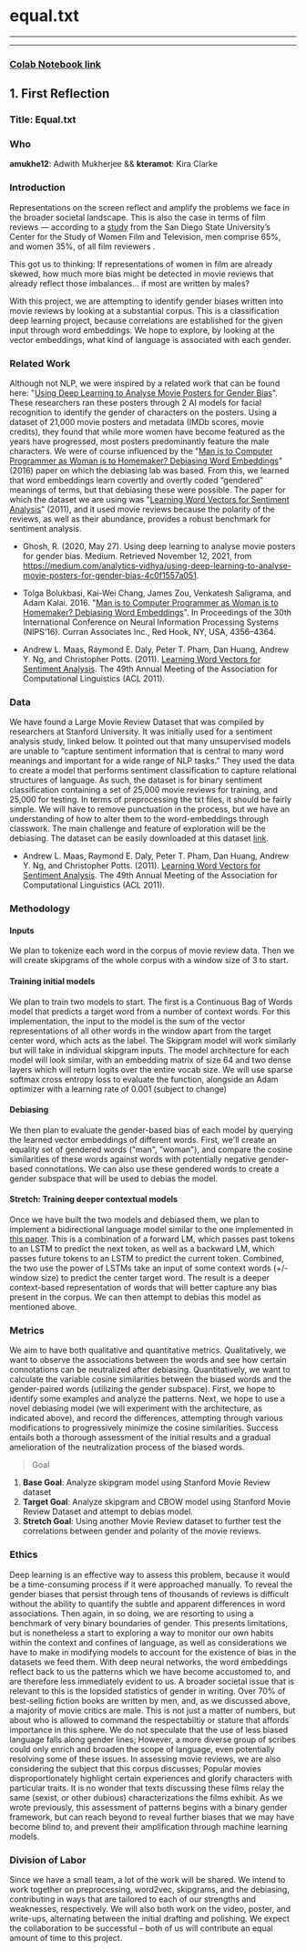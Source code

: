 # equal.txt

---

---

### [Colab Notebook link](https://colab.research.google.com/drive/1bvk_XejjAHMtGi0ccrIF1s_v6V2aoAL1?usp=sharing)

## 1. First Reflection

### Title: Equal.txt

### Who
**amukhe12**: Adwith Mukherjee &&
**kteramot**: Kira Clarke

### Introduction
Representations on the screen reflect and amplify the problems we face in the broader societal landscape. This is also the case in terms of film reviews — according to a [study](https://womenintvfilm.sdsu.edu/wp-content/uploads/2020/08/2020-Thumbs-Down-Report.pdf) from the  San Diego State University’s Center for the Study of Women Film and Television, men comprise 65%, and women 35%, of all film reviewers . 
 
This got us to thinking: If representations of women in film are already skewed, how much more bias might be detected in movie reviews that already reflect those imbalances… if most are written by males? 
 
With this project, we are attempting to identify gender biases written into movie reviews by looking at a substantial corpus. This is a classification deep learning project, because correlations are established for the given input through word embeddings. We hope to explore, by looking at the vector embeddings, what kind of language is associated with each gender. 


### Related Work
Although not NLP, we were inspired by a related work that can be found here: "[Using Deep Learning to Analyse Movie Posters for Gender Bias](https://medium.com/analytics-vidhya/using-deep-learning-to-analyse-movie-posters-for-gender-bias-4c0f1557a051)". These researchers ran these posters through 2 AI models for facial recognition to identify the gender of characters on the posters. Using a dataset of 21,000 movie posters and metadata (IMDb scores, movie credits), they found that while more women have become featured as the years have progressed, most posters predominantly feature the male characters. 
We were of course influenced by the 
"[Man is to Computer Programmer as Woman is to Homemaker? Debiasing Word Embeddings](https://proceedings.neurips.cc/paper/2016/file/a486cd07e4ac3d270571622f4f316ec5-Paper.pdf)"(2016) paper on which the debiasing lab was based. From this, we learned that word embeddings learn covertly and overtly coded “gendered” meanings of terms, but that debiasing these were possible. 
The paper for which the dataset we are using was "[Learning Word Vectors for Sentiment Analysis](http://ai.stanford.edu/~amaas/papers/wvSent_acl2011.pdf)" (2011), and it used movie reviews because the polarity of the reviews, as well as their abundance, provides a robust benchmark for sentiment analysis.


- Ghosh, R. (2020, May 27). Using deep learning to analyse movie posters for gender bias. Medium. Retrieved November 12, 2021, from https://medium.com/analytics-vidhya/using-deep-learning-to-analyse-movie-posters-for-gender-bias-4c0f1557a051. 

- Tolga Bolukbasi, Kai-Wei Chang, James Zou, Venkatesh Saligrama, and Adam Kalai. 2016. "[Man is to Computer Programmer as Woman is to Homemaker? Debiasing Word Embeddings](https://proceedings.neurips.cc/paper/2016/file/a486cd07e4ac3d270571622f4f316ec5-Paper.pdf)". In Proceedings of the 30th International Conference on Neural Information Processing Systems (NIPS'16). Curran Associates Inc., Red Hook, NY, USA, 4356–4364.

- Andrew L. Maas, Raymond E. Daly, Peter T. Pham, Dan Huang, Andrew Y. Ng, and Christopher Potts. (2011). [Learning Word Vectors for Sentiment Analysis](http://ai.stanford.edu/~amaas/papers/wvSent_acl2011.pdf). The 49th Annual Meeting of the Association for Computational Linguistics (ACL 2011).



### Data
We have found a Large Movie Review Dataset that was compiled by researchers at Stanford University. It was initially used for a sentiment analysis study, linked below. It pointed out that many unsupervised models are unable to “capture sentiment information that is central to many word meanings and important for a wide range of NLP tasks.” They used the data to create a model that performs sentiment classification to capture relational structures of language. As such, the dataset is for binary sentiment classification containing a set of 25,000 movie reviews for training, and 25,000 for testing.
In terms of preprocessing the txt files, it should be fairly simple. We will have to remove punctuation in the process, but we have an understanding of how to alter them to the word-embeddings through classwork. The main challenge and feature of exploration will be the debiasing.
The dataset can be easily downloaded at this dataset [link](http://ai.stanford.edu/~amaas/data/sentiment/).

- Andrew L. Maas, Raymond E. Daly, Peter T. Pham, Dan Huang, Andrew Y. Ng, and Christopher Potts. (2011). [Learning Word Vectors for Sentiment Analysis](http://ai.stanford.edu/~amaas/papers/wvSent_acl2011.pdf). The 49th Annual Meeting of the Association for Computational Linguistics (ACL 2011).



### Methodology
#### Inputs
We plan to tokenize each word in the corpus of movie review data. Then we will create skipgrams of the whole corpus with a window size of 3 to start. 

#### Training initial models
We plan to train two models to start. The first is a Continuous Bag of Words model that predicts a target word from a number of context words. For this implementation, the input to the model is the sum of the vector representations of all other words in the window apart from the target center word, which acts as the label. The Skipgram model will work similarly but will take in individual skipgram inputs. 
The model architecture for each model will look similar, with an embedding matrix of size 64 and two dense layers which will return logits over the entire vocab size. We will use sparse softmax cross entropy loss to evaluate the function, alongside an Adam optimizer with a learning rate of 0.001 (subject to change)

#### Debiasing 
We then plan to evaluate the gender-based bias of each model by querying the learned vector embeddings of different words. First, we'll create an equality set of gendered words ("man", "woman"), and compare the cosine similarities of these words against words with potentially negative gender-based connotations. We can also use these gendered words to create a gender subspace that will be used to debias the model. 

#### Stretch: Training deeper contextual models
Once we have built the two models and debiased them, we plan to implement a bidirectional language model similar to the one implemented in [this paper](https://arxiv.org/pdf/1802.05365.pdf). This is a combination of a forward LM, which passes past tokens to an LSTM to predict the next token, as well as a backward LM, which passes future tokens to an LSTM to predict the current token. Combined, the two use the power of LSTMs take an input of some context words (+/- window size) to predict the center target word. The result is a deeper context-based representation of words that will better capture any bias present in the corpus.  We can then attempt to debias this model as mentioned above. 


### Metrics
We aim to have both qualitative and quantitative metrics. Qualitatively, we want to observe the associations between the words and see how certain connotations can be neutralized after debiasing. Quantitatively, we want to calculate the ​​variable cosine similarities between the biased words and the gender-paired words (utilizing the gender subspace). First, we hope to identify some examples and analyze the patterns. Next, we hope to use a novel debiasing model (we will experiment with the architecture, as indicated above), and record the differences, attempting through various modifications to progressively minimize the cosine similarities. Success entails both a thorough assessment of the initial results and a gradual amelioration of the neutralization process of the biased words. 
> Goal
1.  **Base Goal**: Analyze skipgram model using Stanford Movie Review dataset
2.  **Target Goal**: Analyze skipgram and CBOW model using Stanford Movie Review Dataset and attempt to debias model.
3.  **Stretch Goal**: Using another Movie Review dataset to further test the correlations between gender and polarity of the movie reviews.

### Ethics
Deep learning is an effective way to assess this problem, because it would be a time-consuming process if it were approached manually. To reveal the gender biases that persist through tens of thousands of reviews is difficult without the ability to quantify the subtle and apparent differences in word associations. Then again, in so doing, we are resorting to using a benchmark of very binary boundaries of gender. This presents limitations, but is nonetheless a start to exploring a way to monitor our own habits within the context and confines of language, as well as considerations we have to make in modifying models to account for the existence of bias in the datasets we feed them. 
With deep neural networks, the word embeddings reflect back to us the patterns which we have become accustomed to, and are therefore less immediately evident to us. A broader societal issue that is relevant to this is the lopsided statistics of gender in writing. Over 70% of best-selling fiction books are written by men, and, as we discussed above, a majority of movie critics are male. This is not just a matter of numbers, but about who is allowed to command the respectabiltiy or stature that affords importance in this sphere. We do not speculate that the use of less biased language falls along gender lines; However, a more diverse group of scribes could only enrich and broaden the scope of language, even potentially resolving some of these issues. In assessing movie reviews, we are also considering the subject that this corpus discusses; Popular movies disproportionately highlight certain experiences and glorify characters with particular traits. It is no wonder that texts discussing these films relay the same (sexist, or other dubious) characterizations the films exhibit. As we wrote previously, this assessment of patterns begins with a binary gender framework, but can reach beyond to reveal further biases that we may have become blind to, and prevent their amplification through machine learning models.

### Division of Labor
Since we have a small team, a lot of the work will be shared. We intend to work together on preprocessing, word2vec, skipgrams, and the debiasing, contributing in ways that are tailored to each of our strengths and weaknesses, respectively. We will also both work on the video, poster, and write-ups, alternating between the initial drafting and polishing.
We expect the collaboration to be successful – both of us will contribute an equal amount of time to this project.


